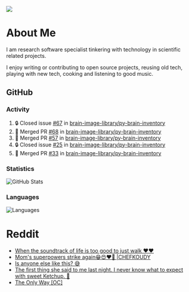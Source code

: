![](https://komarev.com/ghpvc/?username=icaoberg)

# About Me
I am research software specialist tinkering with technology in scientific related projects.

I enjoy writing or contributing to open source projects, reusing old tech, playing with new tech, cooking and listening to good music.

## GitHub
### Activity
<!--START_SECTION:activity-->
1. 🔒 Closed issue [#67](https://github.com/brain-image-library/py-brain-inventory/issues/67) in [brain-image-library/py-brain-inventory](https://github.com/brain-image-library/py-brain-inventory)
2. 🎉 Merged PR [#68](https://github.com/brain-image-library/py-brain-inventory/pull/68) in [brain-image-library/py-brain-inventory](https://github.com/brain-image-library/py-brain-inventory)
3. 🎉 Merged PR [#57](https://github.com/brain-image-library/py-brain-inventory/pull/57) in [brain-image-library/py-brain-inventory](https://github.com/brain-image-library/py-brain-inventory)
4. 🔒 Closed issue [#25](https://github.com/brain-image-library/py-brain-inventory/issues/25) in [brain-image-library/py-brain-inventory](https://github.com/brain-image-library/py-brain-inventory)
5. 🎉 Merged PR [#33](https://github.com/brain-image-library/py-brain-inventory/pull/33) in [brain-image-library/py-brain-inventory](https://github.com/brain-image-library/py-brain-inventory)
<!--END_SECTION:activity-->

### Statistics
![GitHub Stats](https://github-readme-stats.vercel.app/api?username=icaoberg&count_private=true&show_icons=true)

### Languages
![Languages](https://github-readme-stats.vercel.app/api/top-langs/?username=icaoberg&show_icons=true&langs_count=10&hide=HTML,CSS,M)

# Reddit
<!-- BLOG-POST-LIST:START -->
- [When the soundtrack of life is too good to just walk ❤️❤️](https://www.reddit.com/r/u_icaoberg/comments/wp4k9l/when_the_soundtrack_of_life_is_too_good_to_just/)
- [Mom&#39;s superpowers strike again😁😍♥️🙏 |CHEFKOUDY](https://www.reddit.com/r/u_icaoberg/comments/wmxngf/moms_superpowers_strike_again_chefkoudy/)
- [Is anyone else like this? 😅](https://www.reddit.com/r/u_icaoberg/comments/wkq82y/is_anyone_else_like_this/)
- [The first thing she said to me last night. I never know what to expect with sweet Ketchup. 🤣](https://www.reddit.com/r/u_icaoberg/comments/ty1h5z/the_first_thing_she_said_to_me_last_night_i_never/)
- [The Only Way [OC]](https://www.reddit.com/r/u_icaoberg/comments/ty1cfr/the_only_way_oc/)
<!-- BLOG-POST-LIST:END -->
